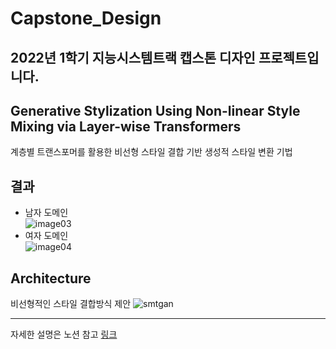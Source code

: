 # Capstone_Design
2022년 1학기 지능시스템트랙 캡스톤 디자인 프로젝트입니다.
---

## Generative Stylization Using Non-linear Style Mixing via Layer-wise Transformers
계층별 트랜스포머를 활용한 비선형 스타일 결합 기반 생성적 스타일 변환 기법

## 결과
- 남자 도메인  
![image03](https://user-images.githubusercontent.com/66052461/195786180-a8023f8d-983b-4945-88e2-09d4f2fbb70d.png)  
- 여자 도메인  
![image04](https://user-images.githubusercontent.com/66052461/195786214-4bb36947-9a85-45b6-ace9-975a6ad76c35.png)  



## Architecture
비선형적인 스타일 결합방식 제안
![smtgan](https://user-images.githubusercontent.com/66052461/195785992-b225d19a-04f1-4499-97cf-950c8bdba382.png)

---

자세한 설명은 노션 참고 [링크](https://fortune-scraper-694.notion.site/cdd9822b92794731996641e4af33d29d)

